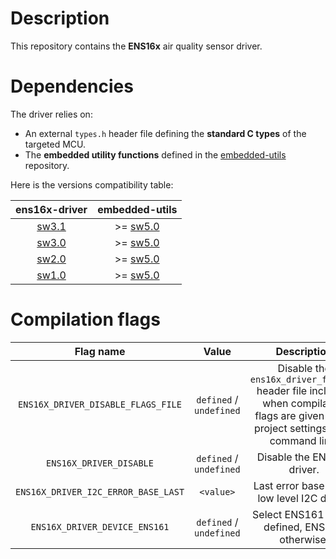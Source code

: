 # Description

This repository contains the **ENS16x** air quality sensor driver.

# Dependencies

The driver relies on:

* An external `types.h` header file defining the **standard C types** of the targeted MCU.
* The **embedded utility functions** defined in the [embedded-utils](https://github.com/Ludovic-Lesur/embedded-utils) repository.

Here is the versions compatibility table:

| **ens16x-driver** | **embedded-utils** |
|:---:|:---:|
| [sw3.1](https://github.com/Ludovic-Lesur/ens16x-driver/releases/tag/sw3.1) | >= [sw5.0](https://github.com/Ludovic-Lesur/embedded-utils/releases/tag/sw5.0) |
| [sw3.0](https://github.com/Ludovic-Lesur/ens16x-driver/releases/tag/sw3.0) | >= [sw5.0](https://github.com/Ludovic-Lesur/embedded-utils/releases/tag/sw5.0) |
| [sw2.0](https://github.com/Ludovic-Lesur/ens16x-driver/releases/tag/sw2.0) | >= [sw5.0](https://github.com/Ludovic-Lesur/embedded-utils/releases/tag/sw5.0) |
| [sw1.0](https://github.com/Ludovic-Lesur/ens16x-driver/releases/tag/sw1.0) | >= [sw5.0](https://github.com/Ludovic-Lesur/embedded-utils/releases/tag/sw5.0) |

# Compilation flags

| **Flag name** | **Value** | **Description** |
|:---:|:---:|:---:|
| `ENS16X_DRIVER_DISABLE_FLAGS_FILE` | `defined` / `undefined` | Disable the `ens16x_driver_flags.h` header file inclusion when compilation flags are given in the project settings or by command line. |
| `ENS16X_DRIVER_DISABLE` | `defined` / `undefined` | Disable the ENS16x driver. |
| `ENS16X_DRIVER_I2C_ERROR_BASE_LAST` | `<value>` | Last error base of the low level I2C driver. |
| `ENS16X_DRIVER_DEVICE_ENS161` | `defined` / `undefined` | Select ENS161 chip if defined, ENS160 otherwise. |
